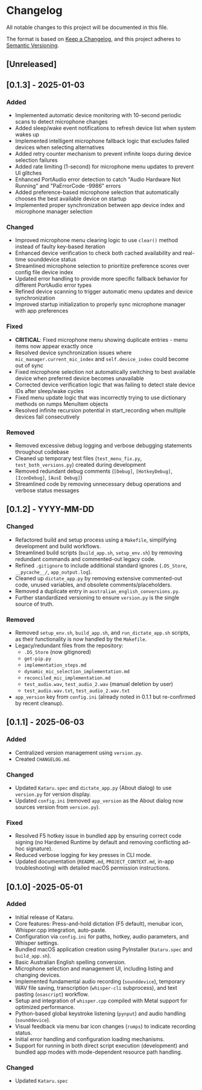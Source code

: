 # Changelog

All notable changes to this project will be documented in this file.

The format is based on [Keep a Changelog](https://keepachangelog.com/en/1.0.0/),
and this project adheres to [Semantic Versioning](https://semver.org/spec/v2.0.0.html).

## [Unreleased]

## [0.1.3] - 2025-01-03

### Added
- Implemented automatic device monitoring with 10-second periodic scans to detect microphone changes
- Added sleep/wake event notifications to refresh device list when system wakes up
- Implemented intelligent microphone fallback logic that excludes failed devices when selecting alternatives
- Added retry counter mechanism to prevent infinite loops during device selection failures
- Added rate limiting (1-second) for microphone menu updates to prevent UI glitches
- Enhanced PortAudio error detection to catch "Audio Hardware Not Running" and "PaErrorCode -9986" errors
- Added preference-based microphone selection that automatically chooses the best available device on startup
- Implemented proper synchronization between app device index and microphone manager selection

### Changed
- Improved microphone menu clearing logic to use `clear()` method instead of faulty key-based iteration
- Enhanced device verification to check both cached availability and real-time sounddevice status
- Streamlined microphone selection to prioritize preference scores over config file device index
- Updated error handling to provide more specific fallback behavior for different PortAudio error types
- Refined device scanning to trigger automatic menu updates and device synchronization
- Improved startup initialization to properly sync microphone manager with app preferences

### Fixed
- **CRITICAL**: Fixed microphone menu showing duplicate entries - menu items now appear exactly once
- Resolved device synchronization issues where `mic_manager.current_mic_index` and `self.device_index` could become out of sync
- Fixed microphone selection not automatically switching to best available device when preferred device becomes unavailable
- Corrected device verification logic that was failing to detect stale device IDs after sleep/wake cycles
- Fixed menu update logic that was incorrectly trying to use dictionary methods on rumps MenuItem objects
- Resolved infinite recursion potential in start_recording when multiple devices fail consecutively

### Removed
- Removed excessive debug logging and verbose debugging statements throughout codebase
- Cleaned up temporary test files (`test_menu_fix.py`, `test_both_versions.py`) created during development
- Removed redundant debug comments (`[Debug]`, `[HotkeyDebug]`, `[IconDebug]`, `[AusE Debug]`)
- Streamlined code by removing unnecessary debug operations and verbose status messages

## [0.1.2] - YYYY-MM-DD

### Changed
- Refactored build and setup process using a `Makefile`, simplifying development and build workflows.
- Streamlined build scripts (`build_app.sh`, `setup_env.sh`) by removing redundant commands and commented-out legacy code.
- Refined `.gitignore` to include additional standard ignores (`.DS_Store`, `__pycache__/`, `app_output.log`).
- Cleaned up `dictate_app.py` by removing extensive commented-out code, unused variables, and obsolete comments/placeholders.
- Removed a duplicate entry in `australian_english_conversions.py`.
- Further standardized versioning to ensure `version.py` is the single source of truth.

### Removed
- Removed `setup_env.sh`, `build_app.sh`, and `run_dictate_app.sh` scripts, as their functionality is now handled by the `Makefile`.
- Legacy/redundant files from the repository:
  - `.DS_Store` (now gitignored)
  - `get-pip.py`
  - `implementation_steps.md`
  - `dynamic_mic_selection_implementation.md`
  - `reconciled_mic_implementation.md`
  - `test_audio.wav`, `test_audio_2.wav` (manual deletion by user)
  - `test_audio.wav.txt`, `test_audio_2.wav.txt`
- `app_version` key from `config.ini` (already noted in 0.1.1 but re-confirmed by recent cleanup).

## [0.1.1] - 2025-06-03

### Added
- Centralized version management using `version.py`.
- Created `CHANGELOG.md`.

### Changed
- Updated `Kataru.spec` and `dictate_app.py` (About dialog) to use `version.py` for version display.
- Updated `config.ini` (removed `app_version` as the About dialog now sources version from `version.py`).

### Fixed
- Resolved F5 hotkey issue in bundled app by ensuring correct code signing (no Hardened Runtime by default and removing conflicting ad-hoc signature).
- Reduced verbose logging for key presses in CLI mode.
- Updated documentation (`README.md`, `PROJECT_CONTEXT.md`, in-app troubleshooting) with detailed macOS permission instructions.

## [0.1.0] -2025-05-01

### Added
- Initial release of Kataru.
- Core features: Press-and-hold dictation (F5 default), menubar icon, Whisper.cpp integration, auto-paste.
- Configuration via `config.ini` for paths, hotkey, audio parameters, and Whisper settings.
- Bundled macOS application creation using PyInstaller (`Kataru.spec` and `build_app.sh`).
- Basic Australian English spelling conversion.
- Microphone selection and management UI, including listing and changing devices.
- Implemented fundamental audio recording (`sounddevice`), temporary WAV file saving, transcription (`whisper-cli` subprocess), and text pasting (`osascript`) workflow.
- Setup and integration of `whisper.cpp` compiled with Metal support for optimized performance.
- Python-based global keystroke listening (`pynput`) and audio handling (`sounddevice`).
- Visual feedback via menu bar icon changes (`rumps`) to indicate recording status.
- Initial error handling and configuration loading mechanisms.
- Support for running in both direct script execution (development) and bundled app modes with mode-dependent resource path handling.

### Changed
- Updated `Kataru.spec`